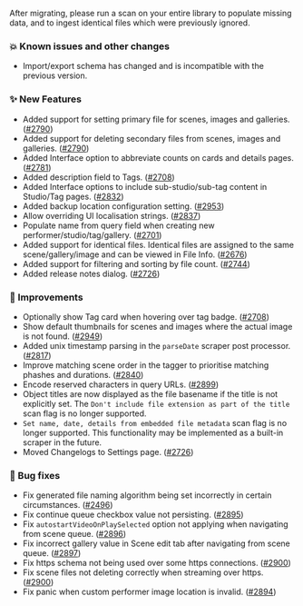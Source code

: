 After migrating, please run a scan on your entire library to populate missing data, and to ingest identical files which were previously ignored.

### 💥 Known issues and other changes
* Import/export schema has changed and is incompatible with the previous version.

### ✨ New Features
* Added support for setting primary file for scenes, images and galleries. ([#2790](https://github.com/stashapp/stash/pull/2790))
* Added support for deleting secondary files from scenes, images and galleries. ([#2790](https://github.com/stashapp/stash/pull/2790))
* Added Interface option to abbreviate counts on cards and details pages. ([#2781](https://github.com/stashapp/stash/pull/2781))
* Added description field to Tags. ([#2708](https://github.com/stashapp/stash/pull/2708))
* Added Interface options to include sub-studio/sub-tag content in Studio/Tag pages. ([#2832](https://github.com/stashapp/stash/pull/2832))
* Added backup location configuration setting. ([#2953](https://github.com/stashapp/stash/pull/2953))
* Allow overriding UI localisation strings. ([#2837](https://github.com/stashapp/stash/pull/2837))
* Populate name from query field when creating new performer/studio/tag/gallery. ([#2701](https://github.com/stashapp/stash/pull/2701))
* Added support for identical files. Identical files are assigned to the same scene/gallery/image and can be viewed in File Info. ([#2676](https://github.com/stashapp/stash/pull/2676))
* Added support for filtering and sorting by file count. ([#2744](https://github.com/stashapp/stash/pull/2744))
* Added release notes dialog. ([#2726](https://github.com/stashapp/stash/pull/2726))

### 🎨 Improvements
* Optionally show Tag card when hovering over tag badge. ([#2708](https://github.com/stashapp/stash/pull/2708))
* Show default thumbnails for scenes and images where the actual image is not found. ([#2949](https://github.com/stashapp/stash/pull/2949))
* Added unix timestamp parsing in the `parseDate` scraper post processor. ([#2817](https://github.com/stashapp/stash/pull/2817))
* Improve matching scene order in the tagger to prioritise matching phashes and durations. ([#2840](https://github.com/stashapp/stash/pull/2840)) 
* Encode reserved characters in query URLs. ([#2899](https://github.com/stashapp/stash/pull/2899))
* Object titles are now displayed as the file basename if the title is not explicitly set. The `Don't include file extension as part of the title` scan flag is no longer supported.
* `Set name, date, details from embedded file metadata` scan flag is no longer supported. This functionality may be implemented as a built-in scraper in the future.
* Moved Changelogs to Settings page. ([#2726](https://github.com/stashapp/stash/pull/2726))

### 🐛 Bug fixes
* Fix generated file naming algorithm being set incorrectly in certain circumstances. ([#2496](https://github.com/stashapp/stash/pull/2946))
* Fix continue queue checkbox value not persisting. ([#2895](https://github.com/stashapp/stash/pull/2895))
* Fix `autostartVideoOnPlaySelected` option not applying when navigating from scene queue. ([#2896](https://github.com/stashapp/stash/pull/2896))
* Fix incorrect gallery value in Scene edit tab after navigating from scene queue. ([#2897](https://github.com/stashapp/stash/pull/2897))
* Fix https schema not being used over some https connections. ([#2900](https://github.com/stashapp/stash/pull/2900))
* Fix scene files not deleting correctly when streaming over https. ([#2900](https://github.com/stashapp/stash/pull/2900))
* Fix panic when custom performer image location is invalid. ([#2894](https://github.com/stashapp/stash/pull/2894))
